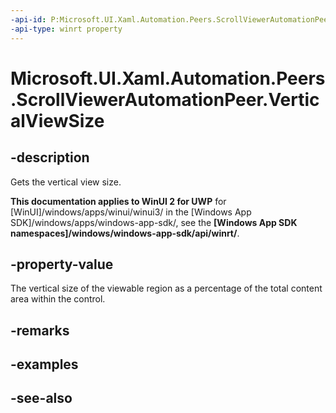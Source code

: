 ```yaml
---
-api-id: P:Microsoft.UI.Xaml.Automation.Peers.ScrollViewerAutomationPeer.VerticalViewSize
-api-type: winrt property
---
```


<!-- Property syntax
public double VerticalViewSize { get; }
-->

# Microsoft.UI.Xaml.Automation.Peers.ScrollViewerAutomationPeer.VerticalViewSize

## -description
Gets the vertical view size.

**This documentation applies to WinUI 2 for UWP** for [WinUI]/windows/apps/winui/winui3/ in the [Windows App SDK]/windows/apps/windows-app-sdk/, see the **[Windows App SDK namespaces]/windows/windows-app-sdk/api/winrt/**.

## -property-value
The vertical size of the viewable region as a percentage of the total content area within the control.

## -remarks

## -examples

## -see-also
